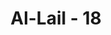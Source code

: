 ---
title: "Al-Lail - 18"
no: 18
arabic_no: ١٨
ayah: الَّذِيْ يُؤْتِيْ مَالَهٗ يَتَزَكّٰىۚ
translation: "yang menginfakkan hartanya (di jalan Allah) untuk membersihkan (dirinya),"
tafsir: "Sebaliknya adalah orang yang takwa, yaitu orang yang memberikan kekayaannya untuk membantu orang lain untuk menyucikan dirinya. Orang yang takwa itu akan terjauh dari neraka. Contoh orang yang paling takwa adalah Abu Bakar as-siddiq yang telah menggunakan seluruh kekayaannya untuk memerdekakan orang-orang lemah dan perempuan-perempuan yang masuk Islam dan membantu mereka."
---